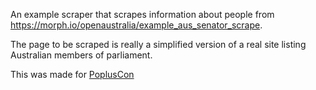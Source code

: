 An example scraper that scrapes information about people from
https://morph.io/openaustralia/example_aus_senator_scrape.

The page to be scraped is really a simplified version of a real site listing Australian
members of parliament.

This was made for [PoplusCon](http://poplus.org/poplus_event.html)
